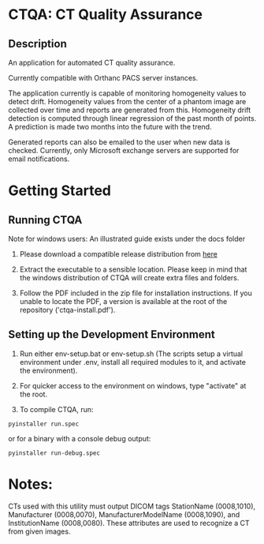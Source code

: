 # CTQA: CT Quality Assurance

## Description
An application for automated CT quality assurance.

Currently compatible with Orthanc PACS server instances.

The application currently is capable of monitoring homogeneity values to detect drift. Homogeneity values from the center of a phantom image are collected over time and reports are generated from this. Homogeneity drift detection is computed through linear regression of the past month of points. A prediction is made two months into the future with the trend.

Generated reports can also be emailed to the user when new data is checked. Currently, only Microsoft exchange servers are supported for email notifications.

# Getting Started

## Running CTQA

Note for windows users: An illustrated guide exists under the docs folder

1. Please download a compatible release distribution from [here](https://github.com/brikwerk/ctqa/releases)

2. Extract the executable to a sensible location. Please keep in mind that the windows distribution of CTQA will create extra files and folders.

3. Follow the PDF included in the zip file for installation instructions. If you unable to locate the PDF, a version is available at the root of the repository ('ctqa-install.pdf').

## Setting up the Development Environment

1. Run either env-setup.bat or env-setup.sh (The scripts setup a virtual environment under .env, install all required modules to it, and activate the environment).

2. For quicker access to the environment on windows, type "activate" at the root.

3. To compile CTQA, run:

```
pyinstaller run.spec
```

or for a binary with a console debug output:

```
pyinstaller run-debug.spec
```

# Notes:
CTs used with this utility must output DICOM tags StationName (0008,1010), Manufacturer (0008,0070), ManufacturerModelName (0008,1090), and InstitutionName (0008,0080). These attributes are used to recognize a CT from given images.
